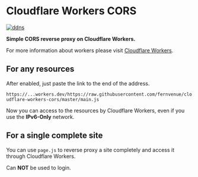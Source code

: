 # Cloudflare Workers CORS

[![ddns](https://img.shields.io/badge/LICENSE-BSD3%20Clause%20Liscense-yellow?style=flat-square)](./LICENSE)

**Simple CORS reverse proxy on Cloudflare Workers.**

For more information about workers please visit [Cloudflare Workers](https://workers.cloudflare.com).


## For any resources

After enabled, just paste the link to the end of the address.

`https://...workers.dev/https://raw.githubusercontent.com/fernvenue/cloudflare-workers-cors/master/main.js`

Now you can access to the resources by Cloudflare Workers, even if you use the **IPv6-Only** network.

## For a single complete site

You can use `page.js` to reverse proxy a site completely and access it through Cloudflare Workers.

Can **NOT** be used to login.

